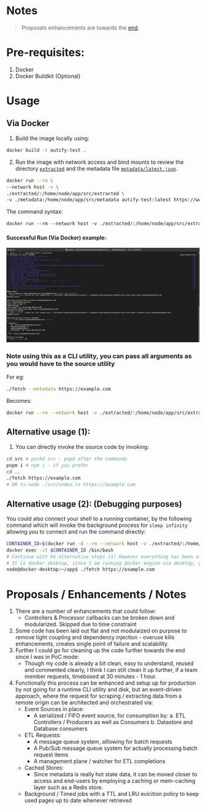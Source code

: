 # Notes
> Proposals enhancements are towards the [end](#proposals--enhancements--notes).

# Pre-requisites:
1. Docker
2. Docker Buildkit (Optional)

# Usage
## Via Docker
1. Build the image locally using:
```bash
docker build -t autify-test .
```
2. Run the image with network access and bind mounts to review the directory [`extracted`](./extracted/) and the metadata file [`metadata/latest.json`](./metadata/latest.json).
```bash
docker run --rm \
--network host -v \
./extracted/:/home/node/app/src/extracted \
-v ./metadata:/home/node/app/src/metadata autify-test:latest https://www.google.com
```
The command syntax:
```md
docker run --rm --network host -v ./extracted/:/home/node/app/src/extracted -v ./metadata:/home/node/app/src/metadata <YOUR_IMAGE_NAME> <ARG1> <ARG2> ... <ARGN>
```
#### Successful Run (Via Docker) example:
![Sucessful run via docker](./docs/assets/img/Screenshot%202024-09-10%20at%2013.33.38.png)

### Note using this as a CLI utility, you can pass all arguments as you would have to the source utility
For eg:
```bash
./fetch --metadata https://example.com
```
Becomes:
```bash
docker run --rm --network host -v ./extracted/:/home/node/app/src/extracted -v ./metadata:/home/node/app/src/metadata autify-test:latest --metadata https://example.com
```

## Alternative usage (1):
1. You can directly invoke the source code by invoking:
```bash
cd src # pushd src - popd after the commands
pnpm i # npm i - if you prefer
cd ..
./fetch https://example.com
# OR ts-node ./src/index.ts https://example.com
```

## Alternative usage (2): (Debugging purposes)
You could also connect your shell to a running container, by the following command which will invoke the background process for `sleep infinity` allowing you to connect and run the command directly:
```bash
CONTAINER_ID=$(docker run -d --rm --network host -v ./extracted/:/home/node/app/src/extracted -v ./metadata:/home/node/app/src/metadata autify-test:latest IT)
docker exec -it $CONTAINER_ID /bin/bash 
# Continue with he alternative steps (1) However everything has been already set up
# It is docker desktop, since I am running docker engine via desktop, you could have a differing host.
node@docker-desktop:~/app$ ./fetch https://example.com
```

# Proposals / Enhancements / Notes
1. There are a number of enhancements that could follow:
    - Controllers & Processor callbacks can be broken down and modularized. Skipped due to time constraint
2. Some code has been laid out flat and not modulaized on purpose to remove tight coupling and dependency injection - overuse kills enhancements, creates single point of failure and scalability.
3. Further I could go for cleaning up the code further towards the end since I was in PoC mode:
    - Though my code is already a bit clean, easy to understand, reused and commented clearly, I think I can still clean it up further, if a team member requests, timeboxed at 30 minutes - 1 hour.
4. Functionally this process can be enhanced and setup up for production by not going for a runtime CLI utility and disk, but an event-driven approach,
where the request for scraping / extracting data from a remote origin can be architected and orchestrated via:
    - Event Sources in place:
        - A serialized / FIFO event source, for consumption by:
            a. ETL Controllers / Producers as well as Consumers
            b. Datastore and Database consumers
    - ETL Requests:
        - A message queue system, alllowing for batch requests
        - A Pub/Sub message queue system for actually processing batch request items
        - A management plane / watcher for ETL completions
    - Cached Stores:
        - Since metadata is really hot state data, it can be moved closer to access and end-users by employing a caching or mem-caching layer such as a Redis store.
    - Background / Timed jobs with a TTL and LRU evicition policy to keep used pages up to date whenever retrieved
